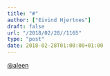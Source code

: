 ```yaml
---
title: "#"
author: ["Eivind Hjertnes"]
draft: false
url: "/2018/02/28//1165"
type: "post"
date: 2018-02-28T01:00:00+01:00
---
```


[@aleen](<https://micro.blog/aleen>)
